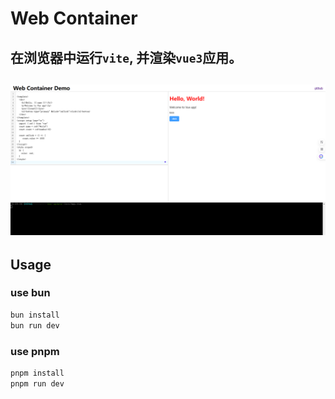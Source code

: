 # Web Container
在浏览器中运行`vite`, 并渲染`vue3`应用。
---
![](./public/image.png)
---
## Usage
### use bun
```bash
bun install
bun run dev
```

### use pnpm
```bash
pnpm install
pnpm run dev
```